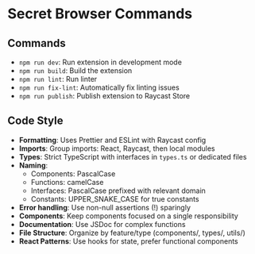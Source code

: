 # Secret Browser Commands

## Commands

- `npm run dev`: Run extension in development mode
- `npm run build`: Build the extension
- `npm run lint`: Run linter
- `npm run fix-lint`: Automatically fix linting issues
- `npm run publish`: Publish extension to Raycast Store

## Code Style

- **Formatting**: Uses Prettier and ESLint with Raycast config
- **Imports**: Group imports: React, Raycast, then local modules
- **Types**: Strict TypeScript with interfaces in `types.ts` or dedicated files
- **Naming**:
  - Components: PascalCase
  - Functions: camelCase
  - Interfaces: PascalCase prefixed with relevant domain
  - Constants: UPPER_SNAKE_CASE for true constants
- **Error handling**: Use non-null assertions (!) sparingly
- **Components**: Keep components focused on a single responsibility
- **Documentation**: Use JSDoc for complex functions
- **File Structure**: Organize by feature/type (components/, types/, utils/)
- **React Patterns**: Use hooks for state, prefer functional components
